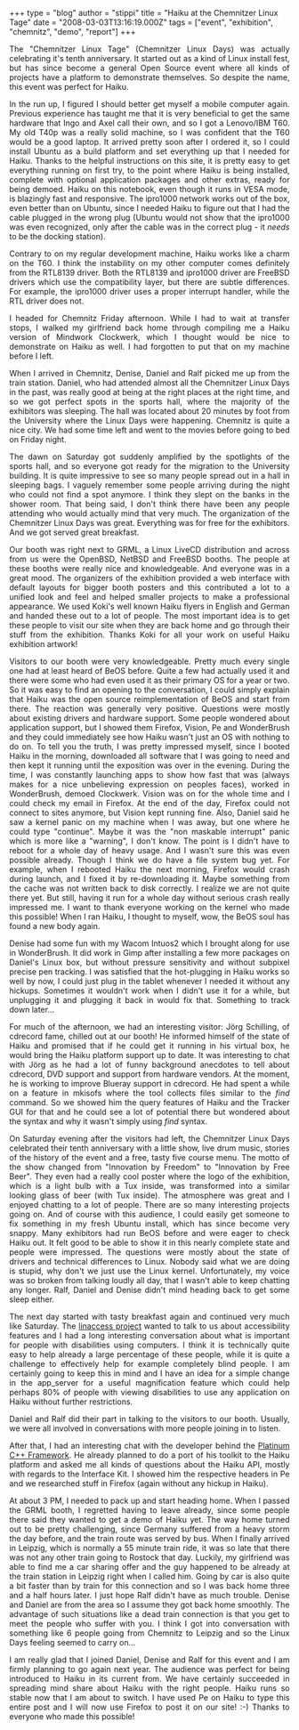 +++
type = "blog"
author = "stippi"
title = "Haiku at the Chemnitzer Linux Tage"
date = "2008-03-03T13:16:19.000Z"
tags = ["event", "exhibition", "chemnitz", "demo", "report"]
+++

<p align="justify">
The "Chemnitzer Linux Tage" (Chemnitzer Linux Days) was actually celebrating it's tenth anniversary. It started out as a kind of Linux install fest, but has since become a general Open Source event where all kinds of projects have a platform to demonstrate themselves. So despite the name, this event was perfect for Haiku.
</p>


<!--more-->


<p align="justify">
In the run up, I figured I should better get myself a mobile computer again. Previous experience has taught me that it is very beneficial to get the same hardware that Ingo and Axel call their own, and so I got a Lenovo/IBM T60. My old T40p was a really solid machine, so I was confident that the T60 would be a good laptop. It arrived pretty soon after I ordered it, so I could install Ubuntu as a build platform and set everything up that I needed for Haiku. Thanks to the helpful instructions on this site, it is pretty easy to get everything running on first try, to the point where Haiku is being installed, complete with optional application packages and other extras, ready for being demoed. Haiku on this notebook, even though it runs in VESA mode, is blazingly fast and responsive. The ipro1000 network works out of the box, even better than on Ubuntu, since I needed Haiku to figure out that I had the cable plugged in the wrong plug (Ubuntu would not show that the ipro1000 was even recognized, only after the cable was in the correct plug - it <i>needs</i> to be the docking station).
</p>

<p align="justify">
Contrary to on my regular development machine, Haiku works like a charm on the T60. I think the instability on my other computer comes definitely from the RTL8139 driver. Both the RTL8139 and ipro1000 driver are FreeBSD drivers which use the compatibility layer, but there are subtle differences. For example, the ipro1000 driver uses a proper interrupt handler, while the RTL driver does not.
</p>

<p align="justify">
I headed for Chemnitz Friday afternoon. While I had to wait at transfer stops, I walked my girlfriend back home through compiling me a Haiku version of Mindwork Clockwerk, which I thought would be nice to demonstrate on Haiku as well. I had forgotten to put that on my machine before I left.
</p>

<p align="justify">
When I arrived in Chemnitz, Denise, Daniel and Ralf picked me up from the train station. Daniel, who had attended almost all the Chemnitzer Linux Days in the past, was really good at being at the right places at the right time, and so we got perfect spots in the sports hall, where the majority of the exhibitors was sleeping. The hall was located about 20 minutes by foot from the University where the Linux Days were happening. Chemnitz is quite a nice city. We had some time left and went to the movies before going to bed on Friday night.
</p>

<p align="justify">
The dawn on Saturday got suddenly amplified by the spotlights of the sports hall, and so everyone got ready for the migration to the University building. It is quite impressive to see so many people spread out in a hall in sleeping bags. I vaguely remember some people arriving during the night who could not find a spot anymore. I think they slept on the banks in the shower room. That being said, I don't think there have been any people attending who would actually mind that very much. The organization of the Chemnitzer Linux Days was great. Everything was for free for the exhibitors. And we got served great breakfast.
</p>

<p align="justify">
Our booth was right next to GRML, a Linux LiveCD distribution and across from us were the OpenBSD, NetBSD and FreeBSD booths. The people at these booths were really nice and knowledgeable. And everyone was in a great mood. The organizers of the exhibition provided a web interface with default layouts for bigger booth posters and this contributed a lot to a unified look and feel and helped smaller projects to make a professional appearance. We used Koki's well known Haiku flyers in English and German and handed these out to a lot of people. The most important idea is to get these people to visit our site when they are back home and go through their stuff from the exhibition. Thanks Koki for all your work on useful Haiku exhibition artwork!
</p>

<p align="justify">
Visitors to our booth were very knowledgeable. Pretty much every single one had at least heard of BeOS before. Quite a few had actually used it and there were some who had even used it as their primary OS for a year or two. So it was easy to find an opening to the conversation, I could simply explain that Haiku was the open source reimplementation of BeOS and start from there. The reaction was generally very positive. Questions were mostly about existing drivers and hardware support. Some people wondered about application support, but I showed them Firefox, Vision, Pe and WonderBrush and they could immediately see how Haiku wasn't just an OS with nothing to do on. To tell you the truth, I was pretty impressed myself, since I booted Haiku in the morning, downloaded all software that I was going to need and then kept it running until the exposition was over in the evening. During the time, I was constantly launching apps to show how fast that was (always makes for a nice unbelieving expression on peoples faces), worked in WonderBrush, demoed Clockwerk. Vision was on for the whole time and I could check my email in Firefox. At the end of the day, Firefox could not connect to sites anymore, but Vision kept running fine. Also, Daniel said he saw a kernel panic on my machine when I was away, but one where he could type "continue". Maybe it was the "non maskable interrupt" panic which is more like a "warning", I don't know. The point is I didn't have to reboot for a whole day of heavy usage. And I wasn't sure this was even possible already. Though I think we do have a file system bug yet. For example, when I rebooted Haiku the next morning, Firefox would crash during launch, and I fixed it by re-downloading it. Maybe something from the cache was not written back to disk correctly. I realize we are not quite there yet. But still, having it run for a whole day without serious crash really impressed me. I want to thank everyone working on the kernel who made this possible! When I ran Haiku, I thought to myself, wow, the BeOS soul has found a new body again.
</p>

<p align="justify">
Denise had some fun with my Wacom Intuos2 which I brought along for use in WonderBrush. It did work in Gimp after installing a few more packages on Daniel's Linux box, but without pressure sensitivity and without subpixel precise pen tracking. I was satisfied that the hot-plugging in Haiku works so well by now, I could just plug in the tablet whenever I needed it without any hickups. Sometimes it wouldn't work when I didn't use it for a while, but unplugging it and plugging it back in would fix that. Something to track down later...
</p>

<p align="justify">
For much of the afternoon, we had an interesting visitor: Jörg Schilling, of cdrecord fame, chilled out at our booth! He informed himself of the state of Haiku and promised that if he could get it running in his virtual box, he would bring the Haiku platform support up to date. It was interesting to chat with Jörg as he had a lot of funny background anecdotes to tell about cdrecord, DVD support and support from hardware vendors. At the moment, he is working to improve Blueray support in cdrecord. He had spent a while on a feature in mkisofs where the tool collects files similar to the <i>find</i> command. So we showed him the query features of Haiku and the Tracker GUI for that and he could see a lot of potential there but wondered about the syntax and why it wasn't simply using <i>find</i> syntax. 
</p>

<p align="justify">
On Saturday evening after the visitors had left, the Chemnitzer Linux Days celebrated their tenth anniversary with a little show, live drum music, stories of the history of the event and a free, tasty five course menu. The motto of the show changed from "Innovation by Freedom" to "Innovation by Free Beer". They even had a really cool poster where the logo of the exhibition, which is a light bulb with a Tux inside, was transformed into a similar looking glass of beer (with Tux inside). The atmosphere was great and I enjoyed chatting to a lot of people. There are so many interesting projects going on. And of course with this audience, I could easily get someone to fix something in my fresh Ubuntu install, which has since become very snappy. Many exhibitors had run BeOS before and were eager to check Haiku out. It felt good to be able to show it in this nearly complete state and people were impressed. The questions were mostly about the state of drivers and technical differences to Linux. Nobody said what we are doing is stupid, why don't we just use the Linux kernel. Unfortunately, my voice was so broken from talking loudly all day, that I wasn't able to keep chatting any longer. Ralf, Daniel and Denise didn't mind heading back to get some sleep either.
</p>

<p align="justify">
The next day started with tasty breakfast again and continued very much like Saturday. The <a href="http://www.linaccess.org">linaccess project</a> wanted to talk to us about accessibility features and I had a long interesting conversation about what is important for people with disabilities using computers. I think it is technically quite easy to help already a large percentage of these people, while it is quite a challenge to effectively help for example completely blind people. I am certainly going to keep this in mind and I have an idea for a simple change in the app_server for a useful magnification feature which could help perhaps 80% of people with viewing disabilities to use any application on Haiku without further restrictions.
</p>

<p align="justify">
Daniel and Ralf did their part in talking to the visitors to our booth. Usually, we were all involved in conversations with more people joining in to listen.
</p>

<p align="justify">
After that, I had an interesting chat with the developer behind the <a href="http://pt-framework.sourceforge.net/">Platinum C++ Framework</a>. He already planned to do a port of his toolkit to the Haiku platform and asked me all kinds of questions about the Haiku API, mostly with regards to the Interface Kit. I showed him the respective headers in Pe and we researched stuff in Firefox (again without any hickup in Haiku).
</p>

<p align="justify">
At about 3 PM, I needed to pack up and start heading home. When I passed the GRML booth, I regretted having to leave already, since some people there said they wanted to get a demo of Haiku yet. The way home turned out to be pretty challenging, since Germany suffered from a heavy storm the day before, and the train route was served by bus. When I finally arrived in Leipzig, which is normally a 55 minute train ride, it was so late that there was not any other train going to Rostock that day. Luckily, my girlfriend was able to find me a car sharing offer and the guy happened to be already at the train station in Leipzig right when I called him. Going by car is also quite a bit faster than by train for this connection and so I was back home three and a half hours later. I just hope Ralf didn't have as much trouble. Denise and Daniel are from the area so I assume they got back home smoothly. The advantage of such situations like a dead train connection is that you get to meet the people who suffer with you. I think I got into conversation with something like 6 people going from Chemnitz to Leipzig and so the Linux Days feeling seemed to carry on...
</p>

<p align="justify">
I am really glad that I joined Daniel, Denise and Ralf for this event and I am firmly planning to go again next year. The audience was perfect for being introduced to Haiku in its current from. We have certainly succeeded in spreading mind share about Haiku with the right people. Haiku runs so stable now that I am about to switch. I have used Pe on Haiku to type this entire post and I will now use Firefox to post it on our site! :-) Thanks to everyone who made this possible!
</p>

